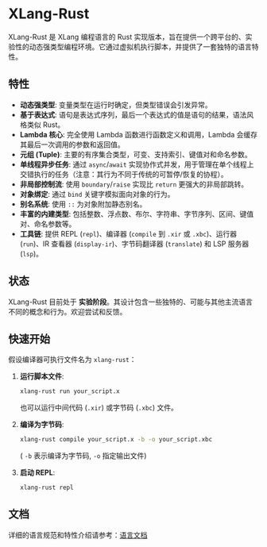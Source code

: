 # XLang-Rust

XLang-Rust 是 XLang 编程语言的 Rust 实现版本，旨在提供一个跨平台的、实验性的动态强类型编程环境。它通过虚拟机执行脚本，并提供了一套独特的语言特性。

## 特性

*   **动态强类型**: 变量类型在运行时确定，但类型错误会引发异常。
*   **基于表达式**: 语句是表达式序列，最后一个表达式的值是语句的结果，语法风格类似 Rust。
*   **Lambda 核心**: 完全使用 Lambda 函数进行函数定义和调用，Lambda 会缓存其最后一次调用的参数和返回值。
*   **元组 (Tuple)**: 主要的有序集合类型，可变、支持索引、键值对和命名参数。
*   **单线程异步任务**: 通过 `async`/`await` 实现协作式并发，用于管理在单个线程上交错执行的任务（注意：其行为不同于传统的可暂停/恢复的协程）。
*   **非局部控制流**: 使用 `boundary`/`raise` 实现比 `return` 更强大的非局部跳转。
*   **对象绑定**: 通过 `bind` 关键字模拟面向对象的行为。
*   **别名系统**: 使用 `::` 为对象附加静态别名。
*   **丰富的内建类型**: 包括整数、浮点数、布尔、字符串、字节序列、区间、键值对、命名参数等。
*   **工具链**: 提供 REPL (`repl`)、编译器 (`compile` 到 `.xir` 或 `.xbc`)、运行器 (`run`)、IR 查看器 (`display-ir`)、字节码翻译器 (`translate`) 和 LSP 服务器 (`lsp`)。

## 状态

XLang-Rust 目前处于 **实验阶段**。其设计包含一些独特的、可能与其他主流语言不同的概念和行为。欢迎尝试和反馈。

## 快速开始

假设编译器可执行文件名为 `xlang-rust`：

1.  **运行脚本文件**:
    ```bash
    xlang-rust run your_script.x
    ```
    也可以运行中间代码 (`.xir`) 或字节码 (`.xbc`) 文件。

2.  **编译为字节码**:
    ```bash
    xlang-rust compile your_script.x -b -o your_script.xbc
    ```
    ( `-b` 表示编译为字节码, `-o` 指定输出文件)

3.  **启动 REPL**:
    ```bash
    xlang-rust repl
    ```

## 文档

详细的语言规范和特性介绍请参考：[语言文档](./doc/doc.pdf)